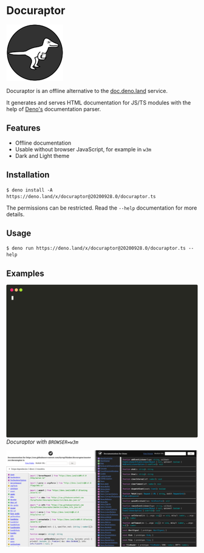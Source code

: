 # Docuraptor

<img src="./assets/logo.optimized.svg" alt="Docuraptor Logo" width=150 />

Docuraptor is an offline alternative to the [doc.deno.land](https://doc.deno.land) service.

It generates and serves HTML documentation for JS/TS modules with the help of [Deno's](https://deno.land) documentation parser.

## Features

- Offline documentation
- Usable without browser JavaScript, for example in `w3m`
- Dark and Light theme

## Installation

`$ deno install -A https://deno.land/x/docuraptor@20200928.0/docuraptor.ts`

The permissions can be restricted.
Read the `--help` documentation for more details.

## Usage

`$ deno run https://deno.land/x/docuraptor@20200928.0/docuraptor.ts --help`

## Examples

![Docuraptor in w3m screencast](./assets/demo.svg)
_Docuraptor with `BROWSER=w3m`_

![Docuraptor documentation screenshot](./assets/screenshot.png)
